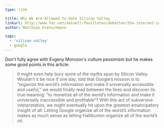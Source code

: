 ```yaml
---
type: link

title: Why We Are Allowed to Hate Silicon Valley
linkurl: http://www.faz.net/aktuell/feuilleton/debatten/the-internet-ideology-why-we-are-allowed-to-hate-silicon-valley-12658406.html
author: Matthias Kretschmann

tags:
  - 'silicon valley'
  - google
---
```


Don't fully agree with Evgeny Morozov's culture pessimism but he makes some good points in this article:

> It might even help bury some of the myths spun by Silicon Valley. Wouldn’t it be nice if one day, told that Google’s mission is to “organize the world’s information and make it universally accessible and useful,” we would finally read between the lines and discover its true meaning: “to monetize all of the world’s information and make it universally inaccessible and profitable”? With this act of subversive interpretation, we might eventually hit upon the greatest emancipatory insight of all: Letting Google organize all of the world’s information makes as much sense as letting Halliburton organize all of the world’s oil.
